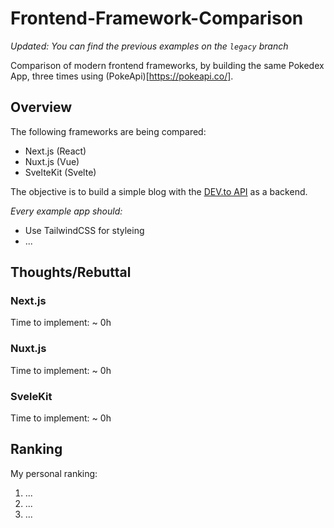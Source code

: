 # Frontend-Framework-Comparison

*Updated: You can find the previous examples on the `legacy` branch*

Comparison of modern frontend frameworks, by building the same Pokedex App, three times using  (PokeApi)[https://pokeapi.co/].

## Overview

The following frameworks are being compared:
- Next.js (React)
- Nuxt.js (Vue)
- SvelteKit (Svelte)

The objective is to build a simple blog with the [DEV.to API](https://docs.dev.to/api/) as a backend. 

*Every example app should:*
- Use TailwindCSS for styleing
- ...

## Thoughts/Rebuttal

### Next.js

Time to implement: ~ 0h

### Nuxt.js

Time to implement: ~ 0h

### SveleKit 

Time to implement: ~ 0h


## Ranking

My personal ranking:
1. ...
2. ...
3. ...
